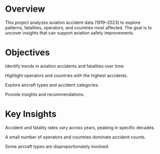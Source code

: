 # Overview

This project analyzes aviation accident data (1919–2023) to explore patterns, fatalities, operators, and countries most affected. The goal is to uncover insights that can support aviation safety improvements.

# Objectives

Identify trends in aviation accidents and fatalities over time.

Highlight operators and countries with the highest accidents.

Explore aircraft types and accident categories.

Provide insights and recommendations.

# Key Insights

Accident and fatality rates vary across years, peaking in specific decades.

A small number of operators and countries dominate accident counts.

Some aircraft types are disproportionately involved.


